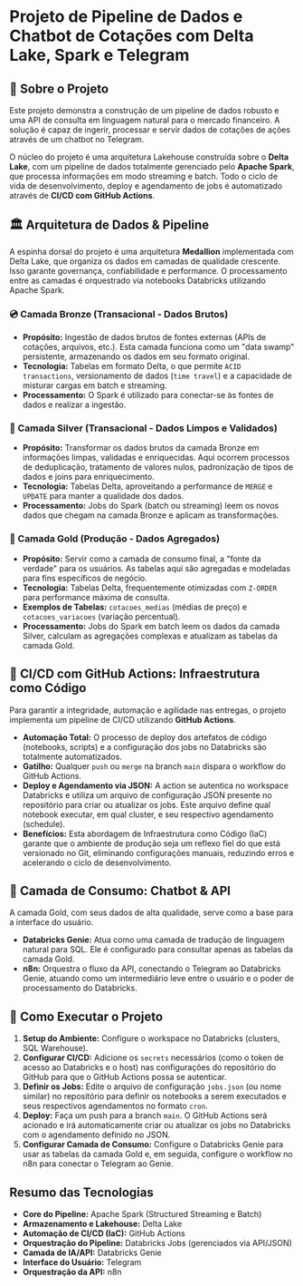 # Projeto de Pipeline de Dados e Chatbot de Cotações com Delta Lake, Spark e Telegram

## 📖 Sobre o Projeto
Este projeto demonstra a construção de um pipeline de dados robusto e uma API de consulta em linguagem natural para o mercado financeiro. A solução é capaz de ingerir, processar e servir dados de cotações de ações através de um chatbot no Telegram.

O núcleo do projeto é uma arquitetura Lakehouse construída sobre o **Delta Lake**, com um pipeline de dados totalmente gerenciado pelo **Apache Spark**, que processa informações em modo streaming e batch. Todo o ciclo de vida de desenvolvimento, deploy e agendamento de jobs é automatizado através de **CI/CD com GitHub Actions**.

## 🏛️ Arquitetura de Dados & Pipeline
A espinha dorsal do projeto é uma arquitetura **Medallion** implementada com Delta Lake, que organiza os dados em camadas de qualidade crescente. Isso garante governança, confiabilidade e performance. O processamento entre as camadas é orquestrado via notebooks Databricks utilizando Apache Spark.

### 💿 Camada Bronze (Transacional - Dados Brutos)
-   **Propósito:** Ingestão de dados brutos de fontes externas (APIs de cotações, arquivos, etc.). Esta camada funciona como um "data swamp" persistente, armazenando os dados em seu formato original.
-   **Tecnologia:** Tabelas em formato Delta, o que permite `ACID transactions`, versionamento de dados (`time travel`) e a capacidade de misturar cargas em batch e streaming.
-   **Processamento:** O Spark é utilizado para conectar-se às fontes de dados e realizar a ingestão.

### 🥈 Camada Silver (Transacional - Dados Limpos e Validados)
-   **Propósito:** Transformar os dados brutos da camada Bronze em informações limpas, validadas e enriquecidas. Aqui ocorrem processos de deduplicação, tratamento de valores nulos, padronização de tipos de dados e joins para enriquecimento.
-   **Tecnologia:** Tabelas Delta, aproveitando a performance de `MERGE` e `UPDATE` para manter a qualidade dos dados.
-   **Processamento:** Jobs do Spark (batch ou streaming) leem os novos dados que chegam na camada Bronze e aplicam as transformações.

### 🥇 Camada Gold (Produção - Dados Agregados)
-   **Propósito:** Servir como a camada de consumo final, a "fonte da verdade" para os usuários. As tabelas aqui são agregadas e modeladas para fins específicos de negócio.
-   **Tecnologia:** Tabelas Delta, frequentemente otimizadas com `Z-ORDER` para performance máxima de consulta.
-   **Exemplos de Tabelas:** `cotacoes_medias` (médias de preço) e `cotacoes_variacoes` (variação percentual).
-   **Processamento:** Jobs do Spark em batch leem os dados da camada Silver, calculam as agregações complexas e atualizam as tabelas da camada Gold.

## 🔄 CI/CD com GitHub Actions: Infraestrutura como Código
Para garantir a integridade, automação e agilidade nas entregas, o projeto implementa um pipeline de CI/CD utilizando **GitHub Actions**.

-   **Automação Total:** O processo de deploy dos artefatos de código (notebooks, scripts) e a configuração dos jobs no Databricks são totalmente automatizados.
-   **Gatilho:** Qualquer `push` ou `merge` na branch `main` dispara o workflow do GitHub Actions.
-   **Deploy e Agendamento via JSON:** A action se autentica no workspace Databricks e utiliza um arquivo de configuração JSON presente no repositório para criar ou atualizar os jobs. Este arquivo define qual notebook executar, em qual cluster, e seu respectivo agendamento (schedule).
-   **Benefícios:** Esta abordagem de Infraestrutura como Código (IaC) garante que o ambiente de produção seja um reflexo fiel do que está versionado no Git, eliminando configurações manuais, reduzindo erros e acelerando o ciclo de desenvolvimento.

## 🤖 Camada de Consumo: Chatbot & API
A camada Gold, com seus dados de alta qualidade, serve como a base para a interface do usuário.

-   **Databricks Genie:** Atua como uma camada de tradução de linguagem natural para SQL. Ele é configurado para consultar apenas as tabelas da camada Gold.
-   **n8n:** Orquestra o fluxo da API, conectando o Telegram ao Databricks Genie, atuando como um intermediário leve entre o usuário e o poder de processamento do Databricks.

## 🚀 Como Executar o Projeto
1.  **Setup do Ambiente:** Configure o workspace no Databricks (clusters, SQL Warehouse).
2.  **Configurar CI/CD:** Adicione os `secrets` necessários (como o token de acesso ao Databricks e o host) nas configurações do repositório do GitHub para que o GitHub Actions possa se autenticar.
3.  **Definir os Jobs:** Edite o arquivo de configuração `jobs.json` (ou nome similar) no repositório para definir os notebooks a serem executados e seus respectivos agendamentos no formato `cron`.
4.  **Deploy:** Faça um push para a branch `main`. O GitHub Actions será acionado e irá automaticamente criar ou atualizar os jobs no Databricks com o agendamento definido no JSON.
5.  **Configurar Camada de Consumo:** Configure o Databricks Genie para usar as tabelas da camada Gold e, em seguida, configure o workflow no n8n para conectar o Telegram ao Genie.

## Resumo das Tecnologias
-   **Core do Pipeline:** Apache Spark (Structured Streaming e Batch)
-   **Armazenamento e Lakehouse:** Delta Lake
-   **Automação de CI/CD (IaC):** GitHub Actions
-   **Orquestração do Pipeline:** Databricks Jobs (gerenciados via API/JSON)
-   **Camada de IA/API:** Databricks Genie
-   **Interface do Usuário:** Telegram
-   **Orquestração da API:** n8n
